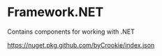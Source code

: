 # Framework.NET
Contains components for working with .NET

https://nuget.pkg.github.com/byCrookie/index.json
